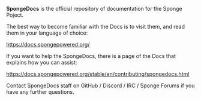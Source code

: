 **SpongeDocs** is the official repository of documentation for the Sponge Poject. 

The best way to become familiar with the Docs is to visit them, and read them in your language of choice:

https://docs.spongepowered.org/

If you want to help the SpongeDocs, there is a page of the Docs that explains how you can assist:

https://docs.spongepowered.org/stable/en/contributing/spongedocs.html

Contact SpongeDocs staff on GitHub / Discord / IRC / Sponge Forums if you have any further questions.
